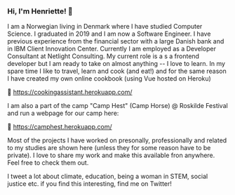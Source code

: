 ### Hi, I'm Henriette! :wave:

I am a Norwegian living in Denmark where I have studied Computer Science. I graduated in 2019 and I am now a Software Engineer. I have previous experience from the financial sector with a large Danish bank and in IBM Client Innovation Center. Currently I am employed as a Developer Consultant at Netlight Consulting. My current role is a s a frontend developer but I am ready to take on almost anything -- I love to learn. In my spare time I like to travel, learn and cook (and eat!) and for the same reason I have created my own online cookbook (using Vue hosted on Heroku)

🍲 https://cookingassistant.herokuapp.com/

I am also a part of the camp "Camp Hest" (Camp Horse) @ Roskilde Festival and run a webpage for our camp here:

🐎 https://camphest.herokuapp.com/


Most of the projects I have worked on presonally, professionally and related to my studies are shown here (unless they for some reason have to be private). I love to share my work and make this available fron anywhere. Feel free to check them out.

I tweet a lot about climate, education, being a woman in STEM, social justice etc. if you find this interesting, find me on Twitter!
